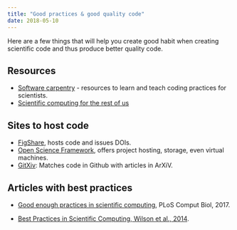 ```yaml
---
title: "Good practices & good quality code"
date: 2018-05-10
---
```


Here are a few things that will help you create good habit when
creating scientific code and thus produce better quality code.

## Resources

* [Software carpentry](https://software-carpentry.org/) - resources to
  learn and teach coding practices for scientists.
* [Scientific computing for the rest of us](https://github.com/tpoisot/ScientificComputingForTheRestOfUs)

## Sites to host code

* [FigShare](https://figshare.com), hosts code and issues DOIs.
* [Open Science Framework](https://osf.io), offers project hosting, storage,
  even virtual machines.
* [GitXiv](https://gitxiv.com): Matches code in Github with articles in
  ArXiV.

## Articles with best practices

* [Good enough practices in scientific computing](http://journals.plos.org/ploscompbiol/article?id=10.1371/journal.pcbi.1005510), PLoS Comput Biol, 2017.

* [Best Practices in Scientific Computing, Wilson et al., 2014](http://journals.plos.org/plosbiology/article?id=10.1371/journal.pbio.1001745).
